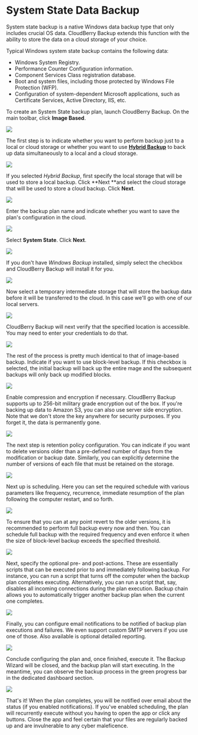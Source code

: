 # System State Data Backup

System state backup is a native Windows data backup type that only includes crucial OS data. CloudBerry Backup extends this function with the ability to store the data on a cloud storage of your choice.

Typical Windows system state backup contains the following data:

* Windows System Registry. 
* Performance Counter Configuration information.
* Component Services Class registration database.
* Boot and system files, including those protected by Windows File Protection \(WFP\).
* Configuration of system-dependent Microsoft applications, such as Certificate Services, Active Directory, IIS, etc.

To create an System State backup plan, launch CloudBerry Backup. On the main toolbar, click **Image Based**.

![](../../../.gitbook/assets/image1.PNG)

The first step is to indicate whether you want to perform backup just to a local or cloud storage or whether you want to use [**Hybrid Backup**](https://www.gitbook.com/book/cloudberry/cloudberry-backup/edit#) to back up data simultaneously to a local and a cloud storage.

![](../../../.gitbook/assets/image2.PNG)

If you selected _Hybrid Backup_, first specify the local storage that will be used to store a local backup. Click **Next **and select the cloud storage that will be used to store a cloud backup. Click **Next**.

![](../../../.gitbook/assets/image3.PNG)

Enter the backup plan name and indicate whether you want to save the plan's configuration in the cloud.

![](../../../.gitbook/assets/image4.PNG)

Select **System State**. Click **Next**.

![](../../../.gitbook/assets/systemstate.png)

If you don't have _Windows Backup_ installed, simply select the checkbox and CloudBerry Backup will install it for you.

![](../../../.gitbook/assets/systemstate2.png)

Now select a temporary intermediate storage that will store the backup data before it will be transferred to the cloud. In this case we'll go with one of our local servers.

![](../../../.gitbook/assets/systemstate4.png)

CloudBerry Backup will next verify that the specified location is accessible. You may need to enter your credentials to do that.

![](../../../.gitbook/assets/systemstate5.png)

The rest of the process is pretty much identical to that of image-based backup. Indicate if you want to use block-level backup. If this checkbox is selected, the initial backup will back up the entire mage and the subsequent backups will only back up modified blocks.

![](../../../.gitbook/assets/systemstate6.png)

Enable compression and encryption if necessary. CloudBerry Backup supports up to 256-bit military grade encryption out of the box. If you're backing up data to Amazon S3, you can also use server side encryption. Note that we don't store the key anywhere for security purposes. If you forget it, the data is permanently gone.

![](../../../.gitbook/assets/image7.PNG)

The next step is retention policy configuration. You can indicate if you want to delete versions older than a pre-defined number of days from the modification or backup date. Similarly, you can explicitly determine the number of versions of each file that must be retained on the storage.

![](../../../.gitbook/assets/image8.PNG)

Next up is scheduling. Here you can set the required schedule with various parameters like frequency, recurrence, immediate resumption of the plan following the computer restart, and so forth.

![](../../../.gitbook/assets/image9.PNG)

To ensure that you can at any point revert to the older versions, it is recommended to perform full backup every now and then. You can schedule full backup with the required frequency and even enforce it when the size of block-level backup exceeds the specified threshold.

![](../../../.gitbook/assets/image10.PNG)

Next, specify the optional pre- and post-actions. These are essentially scripts that can be executed prior to and immediately following backup. For instance, you can run a script that turns off the computer when the backup plan completes executing. Alternatively, you can run a script that, say, disables all incoming connections during the plan execution. Backup chain allows you to automatically trigger another backup plan when the current one completes.

![](../../../.gitbook/assets/image11.PNG)

Finally, you can configure email notifications to be notified of backup plan executions and failures. We even support custom SMTP servers if you use one of those. Also available is optional detailed reporting.

![](../../../.gitbook/assets/image12.png)

Conclude configuring the plan and, once finished, execute it. The Backup Wizard will be closed, and the backup plan will start executing. In the meantime, you can observe the backup process in the green progress bar in the dedicated dashboard section.

![](../../../.gitbook/assets/systemstate7.png)

That's it! When the plan completes, you will be notified over email about the status \(if you enabled notifications\). If you've enabled scheduling, the plan will recurrently execute without you having to open the app or click any buttons. Close the app and feel certain that your files are regularly backed up and are invulnerable to any cyber maleficence.

